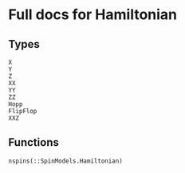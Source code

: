# Full docs for Hamiltonian
## Types
```@docs
X
Y
Z
XX
YY
ZZ
Hopp
FlipFlop
XXZ
```


## Functions
```@docs
nspins(::SpinModels.Hamiltonian)
```